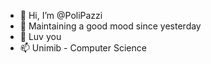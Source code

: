 - 👋 Hi, I’m @PoliPazzi
- 🌱 Maintaining a good mood since yesterday
- 💞️ Luv you
- 📫 Unimib - Computer Science

<!---
PoliPazzi/PoliPazzi is a ✨ special ✨ repository because its `README.md` (this file) appears on your GitHub profile.
You can click the Preview link to take a look at your changes.
--->
